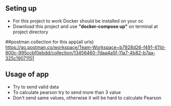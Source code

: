 ## Seting up
- For this project to work Docker should be installed on your oc
- Download this project and use **"docker-compose up"** on terminal at project directory

##postman collection for this app(all urls)
https://go.postman.co/workspace/Team-Workspace~b7928d26-f491-411d-800c-995ccbf0ebdd/collection/13456460-7daa4a5f-11a7-4b82-b7aa-325c19071151


## Usage of app
- Try to send valid data
- To calculate pearson try to send more than 3 value
- Don't send same values, otherwise it will be hard to calculate Pearson
